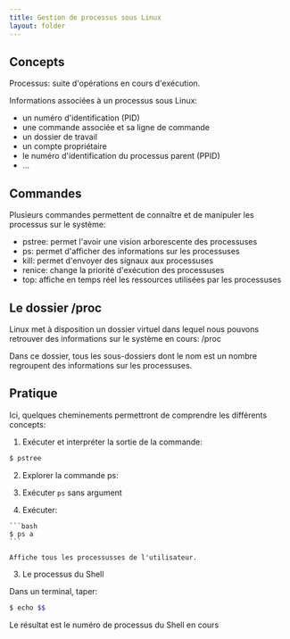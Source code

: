 ```yaml
---
title: Gestion de processus sous Linux
layout: folder
---
```


## Concepts

Processus: suite d'opérations en cours d'exécution.

Informations associées à un processus sous Linux:
- un numéro d'identification (PID)
- une commande associée et sa ligne de commande
- un dossier de travail
- un compte propriétaire
- le numéro d'identification du processus parent (PPID)
- ...

## Commandes

Plusieurs commandes permettent de connaître et de manipuler les processus
sur le système:

- pstree: permet l'avoir une vision arborescente des processuses
- ps: permet d'afficher des informations sur les processuses
- kill: permet d'envoyer des signaux aux processuses
- renice: change la priorité d'exécution des processuses
- top: affiche en temps réel les ressources utilisées par les processuses

## Le dossier /proc

Linux met à disposition un dossier virtuel dans lequel nous pouvons
retrouver des informations sur le système en cours: /proc

Dans ce dossier, tous les sous-dossiers dont le nom est un nombre
regroupent des informations sur les processuses.

## Pratique

Ici, quelques cheminements permettront de comprendre les différents
concepts:

1. Exécuter et interpréter la sortie de la commande:

  ```bash
  $ pstree
  ```

2. Explorer la commande ps:

  1. Exécuter `ps` sans argument

  2. Exécuter:

    ```bash
    $ ps a
    ```

    Affiche tous les processusses de l'utilisateur.

3. Le processus du Shell

  Dans un terminal, taper:
  ```bash
  $ echo $$
  ```

  Le résultat est le numéro de processus du Shell en cours


